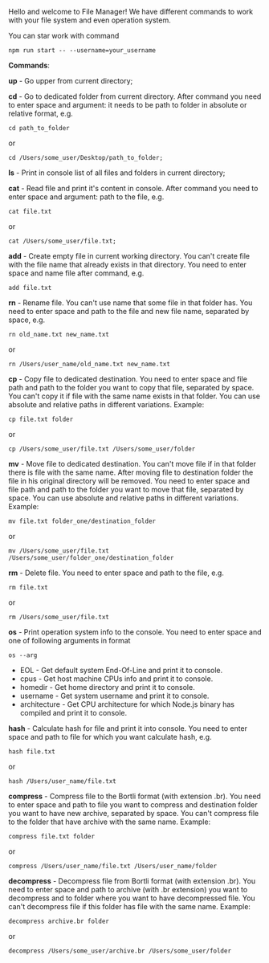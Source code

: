 Hello and welcome to File Manager!
We have different commands to work with your file system and even operation system.

You can star work with command

```
npm run start -- --username=your_username
```

**Commands**:

**up** - Go upper from current directory;

**cd** - Go to dedicated folder from current directory. After command you need to enter space and argument: it needs to be path to folder in absolute or relative format, e.g.

```
cd path_to_folder
```

or

```
cd /Users/some_user/Desktop/path_to_folder;
```

**ls** - Print in console list of all files and folders in current directory;

**cat** - Read file and print it's content in console. After command you need to enter space and argument: path to the file, e.g.

```
cat file.txt
```

or

```
cat /Users/some_user/file.txt;
```

**add** - Create empty file in current working directory. You can't create file with the file name that already exists in that directory. You need to enter space and name file after command, e.g.

```
add file.txt
```

**rn** - Rename file. You can't use name that some file in that folder has. You need to enter space and path to the file and new file name, separated by space, e.g.

```
rn old_name.txt new_name.txt
```

or

```
rn /Users/user_name/old_name.txt new_name.txt
```

**cp** - Copy file to dedicated destination. You need to enter space and file path and path to the folder you want to copy that file, separated by space. You can't copy it if file with the same name exists in that folder. You can use absolute and relative paths in different variations. Example:

```
cp file.txt folder
```

or

```
cp /Users/some_user/file.txt /Users/some_user/folder
```

**mv** - Move file to dedicated destination. You can't move file if in that folder there is file with the same name. After moving file to destination folder the file in his original directory will be removed. You need to enter space and file path and path to the folder you want to move that file, separated by space. You can use absolute and relative paths in different variations. Example:

```
mv file.txt folder_one/destination_folder
```

or

```
mv /Users/some_user/file.txt /Users/some_user/folder_one/destination_folder

```

**rm** - Delete file. You need to enter space and path to the file, e.g.

```
rm file.txt
```

or

```
rm /Users/some_user/file.txt
```

**os** - Print operation system info to the console. You need to enter space and one of following arguments in format

```
os --arg
```

- EOL - Get default system End-Of-Line and print it to console.
- cpus - Get host machine CPUs info and print it to console.
- homedir - Get home directory and print it to console.
- username - Get system username and print it to console.
- architecture - Get CPU architecture for which Node.js binary has compiled and print it to console.

**hash** - Calculate hash for file and print it into console. You need to enter space and path to file for which you want calculate hash, e.g.

```
hash file.txt
```

or

```
hash /Users/user_name/file.txt
```

**compress** - Compress file to the Bortli format (with extension .br). You need to enter space and path to file you want to compress and destination folder you want to have new archive, separated by space. You can't compress file to the folder that have archive with the same name. Example:

```
compress file.txt folder
```

or

```
compress /Users/user_name/file.txt /Users/user_name/folder
```

**decompress** - Decompress file from Bortli format (with extension .br). You need to enter space and path to archive (with .br extension) you want to decompress and to folder where you want to have decompressed file. You can't decompress file if this folder has file with the same name.
Example:
```
decompress archive.br folder
```
or
```
decompress /Users/some_user/archive.br /Users/some_user/folder